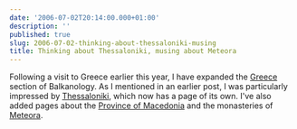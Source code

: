```yaml
---
date: '2006-07-02T20:14:00.000+01:00'
description: ''
published: true
slug: 2006-07-02-thinking-about-thessaloniki-musing
title: Thinking about Thessaloniki, musing about Meteora
---
```


Following a visit to Greece earlier this year, I have expanded the <a href="http://www.balkanology.com/greece/index.html" title="Travel information about Greece">Greece</a> section of Balkanology. As I mentioned in an earlier post, I was particularly impressed by <a href="http://www.balkanology.com/greece/article_thessaloniki.html" title="Travel information about Thessaloniki">Thessaloniki</a>, which now has a page of its own. I've also added pages about the <a href="http://www.balkanology.com/greece/article_greece_macedonia.html" title="Travel information about the province of Macedonia in Greece">Province of Macedonia</a> and the monasteries of <a href="http://www.balkanology.com/greece/article_meteora.html" title="Travel information about Meteora">Meteora</a>.